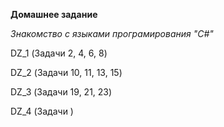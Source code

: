 **Домашнее задание**

*Знакомство с языками програмирования "C#"*

DZ_1
(Задачи 2, 4, 6, 8)

DZ_2
(Задачи 10, 11, 13, 15)

DZ_3
(Задачи 19, 21, 23)

DZ_4
(Задачи )